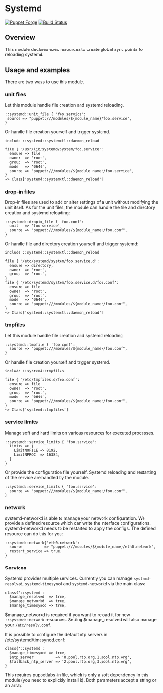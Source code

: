# Systemd

[![Puppet Forge](http://img.shields.io/puppetforge/v/camptocamp/systemd.svg)](https://forge.puppetlabs.com/camptocamp/systemd)
[![Build Status](https://travis-ci.org/camptocamp/puppet-systemd.png?branch=master)](https://travis-ci.org/camptocamp/puppet-systemd)

## Overview

This module declares exec resources to create global sync points for reloading systemd.

## Usage and examples

There are two ways to use this module.

### unit files

Let this module handle file creation and systemd reloading.

```puppet
::systemd::unit_file { 'foo.service':
 source => "puppet:///modules/${module_name}/foo.service",
}
```

Or handle file creation yourself and trigger systemd.

```puppet
include ::systemd::systemctl::daemon_reload

file { '/usr/lib/systemd/system/foo.service':
  ensure => file,
  owner  => 'root',
  group  => 'root',
  mode   => '0644',
  source => "puppet:///modules/${module_name}/foo.service",
}
~> Class['systemd::systemctl::daemon_reload']
```

### drop-in files

Drop-in files are used to add or alter settings of a unit without modifying the
unit itself. As for the unit files, the module can handle the file and
directory creation and systemd reloading:

```puppet
::systemd::dropin_file { 'foo.conf':
  unit   => 'foo.service',
  source => "puppet:///modules/${module_name}/foo.conf",
}
```

Or handle file and directory creation yourself and trigger systemd:

```puppet
include ::systemd::systemctl::daemon_reload

file { '/etc/systemd/system/foo.service.d':
  ensure => directory,
  owner  => 'root',
  group  => 'root',
}
file { '/etc/systemd/system/foo.service.d/foo.conf':
  ensure => file,
  owner  => 'root',
  group  => 'root',
  mode   => '0644',
  source => "puppet:///modules/${module_name}/foo.conf",
}
~> Class['systemd::systemctl::daemon_reload']
```

### tmpfiles

Let this module handle file creation and systemd reloading

```puppet
::systemd::tmpfile { 'foo.conf':
  source => "puppet:///modules/${module_name}/foo.conf",
}
```

Or handle file creation yourself and trigger systemd.

```puppet
include ::systemd::tmpfiles

file { '/etc/tmpfiles.d/foo.conf':
  ensure => file,
  owner  => 'root',
  group  => 'root',
  mode   => '0644',
  source => "puppet:///modules/${module_name}/foo.conf",
}
~> Class['systemd::tmpfiles']
```

### service limits

Manage soft and hard limits on various resources for executed processes.

```puppet
::systemd::service_limits { 'foo.service':
  limits => {
    LimitNOFILE => 8192,
    LimitNPROC  => 16384,
  }
}
```

Or provide the configuration file yourself. Systemd reloading and restarting of the service are handled by the module.

```puppet
::systemd::service_limits { 'foo.service':
  source => "puppet:///modules/${module_name}/foo.conf",
}
```

### network

systemd-networkd is able to manage your network configuration. We provide a
defined resource which can write the interface configurations. systemd-networkd
needs to be restarted to apply the configs. The defined resource can do this
for you:

```puppet
::systemd::network{'eth0.network':
  source          => "puppet:///modules/${module_name}/eth0.network",
  restart_service => true,
}
```

### Services

Systemd provides multiple services. Currently you can manage `systemd-resolved`,
`systemd-timesyncd` and `systemd-networkd` via the main class:

```puppet
class{'::systemd':
  $manage_resolved  => true,
  $manage_networkd  => true,
  $manage_timesyncd => true,
```

$manage_networkd is required if you want to reload it for new
`::systemd::network` resources. Setting $manage_resolved will also manage your
`/etc/resolv.conf`.

It is possible to configure the default ntp servers in /etc/systemd/timesyncd.conf:

```puppet
class{'::systemd':
  $manage_timesyncd => true,
  $ntp_server          => '0.pool.ntp.org,1.pool.ntp.org',
  $fallback_ntp_server => '2.pool.ntp.org,3.pool.ntp.org',
}
```

This requires puppetlabs-inifile, which is only a soft dependency in this module (you need to explicitly install it). Both parameters accept a string or an array.
